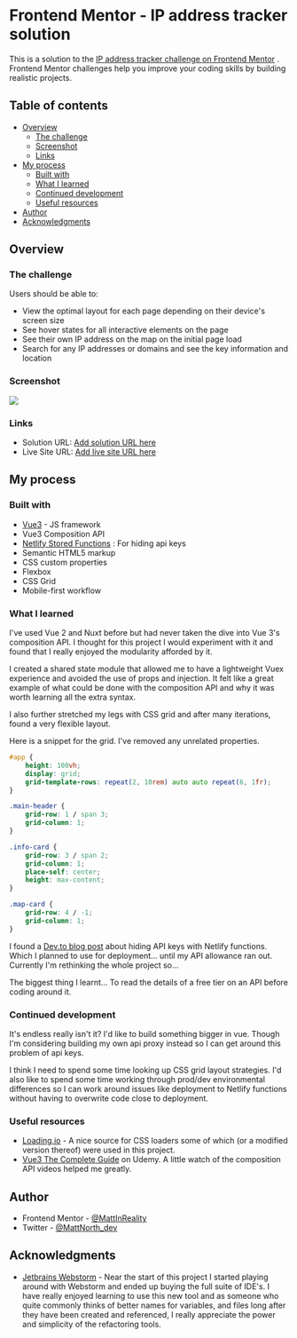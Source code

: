 # Frontend Mentor - IP address tracker solution

This is a solution to
the [IP address tracker challenge on Frontend Mentor](https://www.frontendmentor.io/challenges/ip-address-tracker-I8-0yYAH0)
. Frontend Mentor challenges help you improve your coding skills by building realistic projects.

## Table of contents

- [Overview](#overview)
    - [The challenge](#the-challenge)
    - [Screenshot](#screenshot)
    - [Links](#links)
- [My process](#my-process)
    - [Built with](#built-with)
    - [What I learned](#what-i-learned)
    - [Continued development](#continued-development)
    - [Useful resources](#useful-resources)
- [Author](#author)
- [Acknowledgments](#acknowledgments)

## Overview

### The challenge

Users should be able to:

- View the optimal layout for each page depending on their device's screen size
- See hover states for all interactive elements on the page
- See their own IP address on the map on the initial page load
- Search for any IP addresses or domains and see the key information and location

### Screenshot

![](./screenshot.jpg)

### Links

- Solution URL: [Add solution URL here](https://your-solution-url.com)
- Live Site URL: [Add live site URL here](https://your-live-site-url.com)

## My process

### Built with

- [Vue3](https://v3.vuejs.org/) - JS framework
- Vue3 Composition API
- [Netlify Stored Functions](https://www.netlify.com/products/functions/) : For hiding api keys
- Semantic HTML5 markup
- CSS custom properties
- Flexbox
- CSS Grid
- Mobile-first workflow

### What I learned

I've used Vue 2 and Nuxt before but had never taken the dive into Vue 3's composition API. I thought for this project I
would experiment with it and found that I really enjoyed the modularity afforded by it.

I created a shared state module that allowed me to have a lightweight Vuex experience and avoided the use of props and
injection. It felt like a great example of what could be done with the composition API and why it was worth learning all
the extra syntax.

I also further stretched my legs with CSS grid and after many iterations, found a very flexible layout.

Here is a snippet for the grid. I've removed any unrelated properties.

```css
#app {
    height: 100vh;
    display: grid;
    grid-template-rows: repeat(2, 10rem) auto auto repeat(6, 1fr);
}

.main-header {
    grid-row: 1 / span 3;
    grid-column: 1;
}

.info-card {
    grid-row: 3 / span 2;
    grid-column: 1;
    place-self: center;
    height: max-content;
}

.map-card {
    grid-row: 4 / -1;
    grid-column: 1;
}
```

I found a [Dev.to blog post](https://dev.to/fabiorosado/hide-your-api-keys-with-netlify-functions-93m) about hiding API
keys with Netlify functions. Which I planned to use for deployment... until my API allowance ran out. Currently I'm
rethinking the whole project so...

The biggest thing I learnt... To read the details of a free tier on an API before coding around it.

### Continued development

It's endless really isn't it? I'd like to build something bigger in vue. Though I'm considering building my own api
proxy instead so I can get around this problem of api keys.

I think I need to spend some time looking up CSS grid layout strategies. I'd also like to spend some time working
through prod/dev environmental differences so I can work around issues like deployment to Netlify functions without
having to overwrite code close to deployment.

### Useful resources

- [Loading.io](https://loading.io/css/) - A nice source for CSS loaders some of which (or a modified version thereof)
  were used in this project.
- [Vue3 The Complete Guide](https://www.udemy.com/course/vuejs-2-the-complete-guide/) on Udemy. A little watch of the
  composition API videos helped me greatly.

## Author

- Frontend Mentor - [@MattInReality](https://www.frontendmentor.io/profile/MattInReality)
- Twitter - [@MattNorth_dev](https://www.twitter.com/MattNorth_dev)

## Acknowledgments

- [Jetbrains Webstorm](https://www.jetbrains.com/webstorm/) - Near the start of this project I started playing around
  with Webstorm and ended up buying the full suite of IDE's. I have really enjoyed learning to use this new tool and as
  someone who quite commonly thinks of better names for variables, and files long after they have been created and
  referenced, I really appreciate the power and simplicity of the refactoring tools.